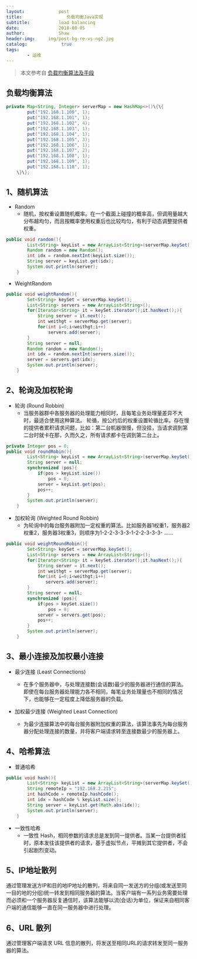 ```yaml
---
layout:             post
title:                 负载均衡Java实现
subtitle:           load balancing
date:      	        2018-08-05
author:             Shaw
header-img:     img/post-bg-re-vs-ng2.jpg
catalog: 	         true
tags:
        - 运维
---
```

>本文参考自 [负载均衡算法及手段](https://segmentfault.com/a/1190000004492447)

负载均衡算法
-
```java
private Map<String, Integer> serverMap = new HashMap<>()\{\{
        put("192.168.1.100", 1);
        put("192.168.1.101", 1);
        put("192.168.1.102", 4);
        put("192.168.1.103", 1);
        put("192.168.1.104", 1);
        put("192.168.1.105", 3);
        put("192.168.1.106", 1);
        put("192.168.1.107", 2);
        put("192.168.1.108", 1);
        put("192.168.1.109", 1);
        put("192.168.1.110", 1);
    \}\};
```

1、随机算法
-

- Random
    - 随机，按权重设置随机概率。在一个截面上碰撞的概率高，但调用量越大分布越均匀，而且按概率使用权重后也比较均匀，有利于动态调整提供者权重。
```java
public void random(){
        List<String> keyList = new ArrayList<String>(serverMap.keySet());
        Random random = new Random();
        int idx = random.nextInt(keyList.size());
        String server = keyList.get(idx);
        System.out.println(server);
    }
```

- WeightRandom
```java
public void weightRandom(){
        Set<String> keySet = serverMap.keySet();
        List<String> servers = new ArrayList<String>();
        for(Iterator<String> it = keySet.iterator();it.hasNext();){
            String server = it.next();
            int weithgt = serverMap.get(server);
            for(int i=0;i<weithgt;i++)
                servers.add(server);
        }
        String server = null;
        Random random = new Random();
        int idx = random.nextInt(servers.size());
        server = servers.get(idx);
        System.out.println(server);
    }
```

2、轮询及加权轮询
- 

- 轮询 (Round Robbin)
    - 当服务器群中各服务器的处理能力相同时，且每笔业务处理量差异不大时，最适合使用这种算法。 轮循，按公约后的权重设置轮循比率。存在慢的提供者累积请求问题，比如：第二台机器很慢，但没挂，当请求调到第二台时就卡在那，久而久之，所有请求都卡在调到第二台上。
```java
private Integer pos = 0;
public void roundRobin(){
        List<String> keyList = new ArrayList<String>(serverMap.keySet());
        String server = null;
        synchronized (pos){
            if(pos > keyList.size())
                pos = 0;
            server = keyList.get(pos);
            pos++;
        }
        System.out.println(server);
    }
```

- 加权轮询 (Weighted Round Robbin)
    - 为轮询中的每台服务器附加一定权重的算法。比如服务器1权重1，服务器2权重2，服务器3权重3，则顺序为1-2-2-3-3-3-1-2-2-3-3-3- ......
```java
public void weightRoundRobin(){
        Set<String> keySet = serverMap.keySet();
        List<String> servers = new ArrayList<String>();
        for(Iterator<String> it = keySet.iterator();it.hasNext();){
            String server = it.next();
            int weithgt = serverMap.get(server);
            for(int i=0;i<weithgt;i++)
               servers.add(server);
        }
        String server = null;
        synchronized (pos){
            if(pos > keySet.size())
                pos = 0;
            server = servers.get(pos);
            pos++;
        }
        System.out.println(server);
    }
```

3、最小连接及加权最小连接
-

- 最少连接 (Least Connections)
    - 在多个服务器中，与处理连接数(会话数)最少的服务器进行通信的算法。即使在每台服务器处理能力各不相同，每笔业务处理量也不相同的情况下，也能够在一定程度上降低服务器的负载。

- 加权最少连接 (Weighted Least Connection)
    - 为最少连接算法中的每台服务器附加权重的算法，该算法事先为每台服务器分配处理连接的数量，并将客户端请求转至连接数最少的服务器上。

4、哈希算法
-

- 普通哈希
```java
public void hash(){
        List<String> keyList = new ArrayList<String>(serverMap.keySet());
        String remoteIp = "192.168.2.215";
        int hashCode = remoteIp.hashCode();
        int idx = hashCode % keyList.size();
        String server = keyList.get(Math.abs(idx));
        System.out.println(server);
    }
```

- 一致性哈希
    - 一致性 Hash，相同参数的请求总是发到同一提供者。当某一台提供者挂时，原本发往该提供者的请求，基于虚拟节点，平摊到其它提供者，不会引起剧烈变动。

5、IP地址散列
- 
通过管理发送方IP和目的地IP地址的散列，将来自同一发送方的分组(或发送至同一目的地的分组)统一转发到相同服务器的算法。当客户端有一系列业务需要处理而必须和一个服务器反复通信时，该算法能够以流(会话)为单位，保证来自相同客户端的通信能够一直在同一服务器中进行处理。

6、URL 散列
-
通过管理客户端请求 URL 信息的散列，将发送至相同URL的请求转发至同一服务器的算法。